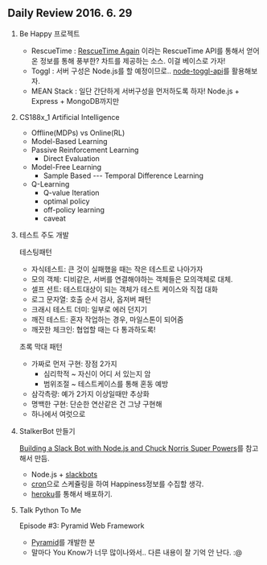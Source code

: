 ## Daily Review 2016. 6. 29

1. Be Happy 프로젝트

	- RescueTime : [RescueTime Again](https://github.com/ilbonte/rescuetime-again) 이라는 RescueTime API를 통해서 얻어온 정보를 통해 풍부한? 차트를 제공하는 소스. 이걸 베이스로 가자!
	- Toggl : 서버 구성은 Node.js를 할 예정이므로.. [node-toggl-api](https://github.com/7eggs/node-toggl-api)를 활용해보자.
	- MEAN Stack : 일단 간단하게 서버구성을 먼저하도록 하자! Node.js + Express + MongoDB까지만

2. CS188x_1 Artificial Intelligence

	- Offline(MDPs) vs Online(RL)
	- Model-Based Learning
	- Passive Reinforcement Learning
		- Direct Evaluation
	- Model-Free Learning
		- Sample Based --- Temporal Difference Learning
	- Q-Learning
		- Q-value Iteration
		- optimal policy
		- off-policy learning
		- caveat

3. 테스트 주도 개발

	테스팅패턴
	
	- 자식테스트: 큰 것이 실패했을 때는 작은 테스트로 나아가자
	- 모의 객체: 디비같은, 서버를 연결해야하는 객체들은 모의객체로 대체.
	- 셀프 션트: 테스트대상이 되는 객체가 테스트 케이스와 직접 대화
	- 로그 문자열: 호출 순서 검사, 옵저버 패턴
	- 크래시 테스트 더미: 일부로 에러 던지기
	- 깨진 테스트: 혼자 작업하는 경우, 마일스톤이 되어줌
	- 깨끗한 체크인: 협업할 때는 다 통과하도록!

	초록 막대 패턴

	- 가짜로 먼저 구현: 장점 2가지
		- 심리학적 ~ 자신이 어디 서 있는지 암
		- 범위조절 ~ 테스트케이스를 통해 혼동 예방
	- 삼각측량: 예가 2가지 이상일때만 추상화
	- 명백한 구현: 단순한 연산같은 건 그냥 구현해
	- 하나에서 여럿으로

4. StalkerBot 만들기

	[Building a Slack Bot with Node.js and Chuck Norris Super Powers](https://scotch.io/tutorials/building-a-slack-bot-with-node-js-and-chuck-norris-super-powers)를 참고해서 만듬.
	
	- Node.js + [slackbots](https://www.npmjs.com/package/slackbots)
	- [cron](https://github.com/ncb000gt/node-cron)으로 스케쥴링을 하여 Happiness정보를 수집할 생각.
	- [heroku](https://dashboard.heroku.com/)를 통해서 배포하기.

5. Talk Python To Me

	Episode #3: Pyramid Web Framework
	
	- [Pyramid](http://www.pylonsproject.org/)를 개발한 분
	- 말마다 You Know가 너무 많이나와서.. 다른 내용이 잘 기억 안 난다. :@